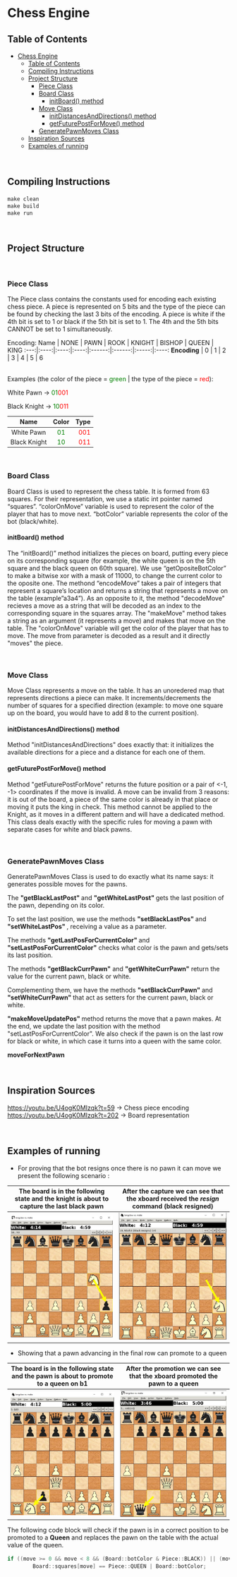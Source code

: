 # Chess Engine

## Table of Contents

- [Chess Engine](#chess-engine)
  - [Table of Contents](#table-of-contents)
  - [Compiling Instructions](#compiling-instructions)
  - [Project Structure](#project-structure)
    - [Piece Class](#piece-class)
    - [Board Class](#board-class)
      - [initBoard() method](#initboard-method)
    - [Move Class](#move-class)
      - [initDistancesAndDirections() method](#initdistancesanddirections-method)
      - [getFuturePostForMove() method](#getfuturepostformove-method)
    - [GeneratePawnMoves Class](#generatepawnmoves-class)
  - [Inspiration Sources](#inspiration-sources)
  - [Examples of running](#examples-of-running)
  
<br>

## Compiling Instructions

    make clean
    make build
    make run

<br>

## Project Structure

<br>

### Piece Class

The Piece class contains the constants used for encoding each existing chess
piece. A piece is represented on 5 bits and the type of the piece can be found
by checking the last 3 bits of the encoding. A piece is white if the 4th bit is
set to 1 or black if the 5th bit is set to 1. The 4th and the 5th bits CANNOT be
set to 1 simultaneously.

Encoding:
Name | NONE | PAWN | ROOK | KNIGHT | BISHOP | QUEEN | KING
:---:|:----:|:----:|:----:|:------:|:------:|:-----:|:----: 
<b>Encoding</b> | 0 | 1 | 2 | 3 | 4 | 5 | 6 

<br>
Examples (the color of the piece = <span
style="color:green">green</span> | the type of the piece = <span
style="color:red">red</span>):

White Pawn &rarr; <span style="color:green">01</span><span
style="color:red">001</span>

Black Knight &rarr; <span style="color:green">10</span><span
style="color:red">011</span>

Name | Color | Type
:---:|:-----:|---:
White Pawn | <span style="color:green">01</span> | <span style="color:red">001</span>
Black Knight | <span style="color:green">10</span> | <span style="color:red">011</span>

<br>

### Board Class

Board Class is used to represent the chess table. It is formed from 63 squares.
For their representation, we use a static int pointer named “squares”.
“colorOnMove” variable is used to represent the color of the player that has to
move next. “botColor” variable represents the color of the bot (black/white).

#### initBoard() method

The “initBoard()” method initializes the pieces on board, putting every piece on
its corresponding square (for example, the white queen is on the 5th square and
the black queen on 60th square). We use “getOpositeBotColor” to make a bitwise
xor with a mask of 11000, to change the current color to the oposite one. The
methond “encodeMove” takes a pair of integers that represent a square’s location
and returns a string that represents a move on the table (example”a3a4”). As an
opposite to it, the method "decodeMove" recieves a move as a string that will be
decoded as an index to the corresponding square in the squares array. The
"makeMove" method takes a string as an argument (it represents a move) and makes
that move on the table. The "colorOnMove" variable will get the color of the
player that has to move. The move from parameter is decoded as a result and it
directly "moves" the piece.

<br>

### Move Class

Move Class represents a move on the table. It has an unoredered map that
represents directions a piece can make. It increments/decrements the number of
squares for a specified direction (example: to move one square up on the board,
you would have to add 8 to the current position).

#### initDistancesAndDirections() method

Method "initDistancesAndDirections" does exactly that: it initializes the
available directions for a piece and a distance for each one of them. 

#### getFuturePostForMove() method

Method "getFuturePostForMove" returns the future position or a pair of <-1, -1>
coordinates if the move is invalid. A move can be invalid from 3 reasons: it is
out of the board, a piece of the same color is already in that place or moving
it puts the king in check. This method cannot be applied to the Knight, as it
moves in a different pattern and will have a dedicated method.
This class deals exactly with the specific rules for moving a pawn with separate
cases for white and black pawns.

<br>

### GeneratePawnMoves Class

GeneratePawnMoves Class is used to do exactly what its name says: it generates
possible moves for the pawns.

The <strong> "getBlackLastPost" </strong> and <strong> "getWhiteLastPost"
</strong> gets the last position of the pawn, depending on its color.

To set the last position, we use the methods <strong> "setBlackLastPos"
</strong> and <strong>"setWhiteLastPos" </strong>, receiving a value as a
parameter.

The methods <strong>"getLastPosForCurrentColor" </strong> and
<strong>"setLastPosForCurrentColor"</strong> checks what color is the pawn and
gets/sets its last position.

The methods <strong>"getBlackCurrPawn"</strong> and
<strong>"getWhiteCurrPawn"</strong> return the value for the current pawn, black
or white.

Complementing them, we have the methods <strong> "setBlackCurrPawn" </strong>
and <strong>"setWhiteCurrPawn" </strong> that act as setters for the current
pawn, black or white.

<strong> "makeMoveUpdatePos" </strong> method returns the move that a pawn makes.
At the end, we update the last position with the method
"setLastPosForCurrentColor". We also check if the pawn is on the last row for
black or white, in which case it turns into a queen with the same color.

<strong> moveForNextPawn </strong> 

<!-- <br> -->

<!-- ## Algorithms Details -->

<br>

## Inspiration Sources

https://youtu.be/U4ogK0MIzqk?t=59 &rarr; Chess piece encoding<br>
https://youtu.be/U4ogK0MIzqk?t=202 &rarr; Board representation


<!-- <br> -->

<!-- ## Member's Responsabilities -->

<br>

## Examples of running

- For proving that the bot resigns once there is no pawn it can move we present
the following scenario :

The board is in the following state and the knight is about to capture the last black pawn |  After the capture we can see that the <strong>xboard</strong> received the <em>resign</em> command (black resigned)
:---:|:---:
![](./images/black_resigns_pre.PNG)  |  ![](./images/black_resigns_post.PNG)

- Showing that a pawn advancing in the final row can promote to a queen

The board is in the following state and the pawn is about to promote to a queen on b1 |  After the promotion we can see that the <strong>xboard</strong> promoted the pawn to a queen
:---:|:---:
![](./images/pawn_promotes_pre.PNG)  |  ![](./images/pawn_promotes_post.PNG)

The following code block will check if the pawn is in a correct position to be
promoted to a <strong>Queen</strong> and replaces the pawn on the table with
the actual value of the queen.

```cpp
if ((move >= 0 && move < 8 && (Board::botColor & Piece::BLACK)) || (move >= 56 && move < 64 && (Board::botColor & Piece::WHITE)))
        Board::squares[move] == Piece::QUEEN | Board::botColor;
```